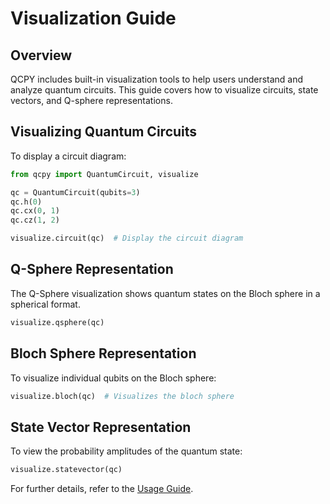 # Visualization Guide

## Overview
QCPY includes built-in visualization tools to help users understand and analyze quantum circuits. This guide covers how to visualize circuits, state vectors, and Q-sphere representations.

## Visualizing Quantum Circuits
To display a circuit diagram:

```python
from qcpy import QuantumCircuit, visualize

qc = QuantumCircuit(qubits=3)
qc.h(0)
qc.cx(0, 1)
qc.cz(1, 2)

visualize.circuit(qc)  # Display the circuit diagram
```

## Q-Sphere Representation
The Q-Sphere visualization shows quantum states on the Bloch sphere in a spherical format.

```python
visualize.qsphere(qc)
```

## Bloch Sphere Representation
To visualize individual qubits on the Bloch sphere:

```python
visualize.bloch(qc)  # Visualizes the bloch sphere
```

## State Vector Representation
To view the probability amplitudes of the quantum state:

```python
visualize.statevector(qc)
```

For further details, refer to the [Usage Guide](usage.md).

